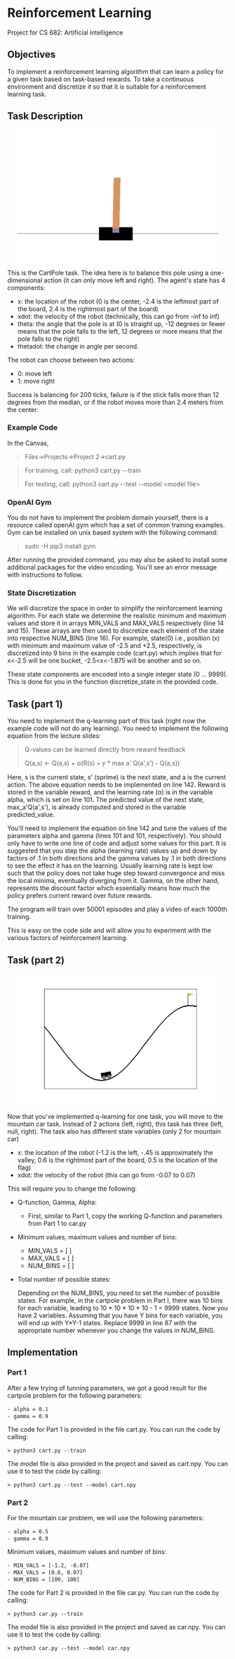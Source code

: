 # Reinforcement Learning

Project for CS 682: Artificial intelligence

## Objectives

To implement a reinforcement learning algorithm that can learn a policy for a given task based on task-based rewards. To take a continuous environment and discretize it so that it is suitable for a reinforcement learning task.

## Task Description

<p align="center">
  <img width="460" height="300" src="figs/cartPole.gif" alt='CartPole'>
</p>

This is the CartPole task. The idea here is to balance this pole using a one-dimensional
action (it can only move left and right). The agent's state has 4 components:

- x: the location of the robot (0 is the center, -2.4 is the leftmost part of the board, 2.4 is the rightmost part of the board)
- xdot: the velocity of the robot (technically, this can go from -inf to inf)
- theta: the angle that the pole is at (0 is straight up, -12 degrees or fewer means that the pole falls to the left, 12 degrees or more means that the pole falls to the right)
- thetadot: the change in angle per second.

The robot can choose between two actions:

- 0: move left
- 1: move right

Success is balancing for 200 ticks, failure is if the stick falls more than 12 degrees from the median, or if the robot moves more than 2.4 meters from the center.

### Example Code

In the Canvas,

> Files->Projects->Project 2->cart.py

> For training, call: python3 cart.py --train
>
> For testing, call: python3 cart.py --test --model \<model file>

### OpenAI Gym

You do not have to implement the problem domain yourself, there is a resource called openAI gym which has a set of common training examples. Gym can be installed on unix based system with the following command:

> sudo -H pip3 install gym

After running the provided command, you may also be asked to install some additional packages for the video encoding. You'll see an error message with instructions to follow.

### State Discretization

We will discretize the space in order to simplify the reinforcement learning algorithm. For each state we determine the realistic minimum and maximum values and store it in arrays MIN_VALS and MAX_VALS respectively (line 14 and 15). These arrays are then used to discretize each element of the state into respective NUM_BINS (line 16). For example, state(0) i.e., position (x) with minimum and maximum value of -2.5 and +2.5, respectively, is discretized into 9 bins in the example code (cart.py) which implies that for x<-2.5 will be one bucket, -2.5<x<-1.875 will be another and so on.

These state components are encoded into a single integer state (0 ... 9999). This is done for you in the function discretize_state in the provided code.

## Task (part 1)

You need to implement the q-learning part of this task (right now the example code will not do any learning). You need to implement the following equation from the lecture slides:

> Q-values can be learned directly from reward feedback
>
> Q(a,s) ← Q(a,s) + α(R(s) + 𝛾 * max a' Q(a',s’) - Q(a,s))

Here, s is the current state, s' (sprime) is the next state, and a is the current action. The above equation needs to be implemented on line 142. Reward is stored in the variable reward, and the learning rate (α) is in the variable alpha, which is set on line 101. The predicted value of the next state, max_a'Q(a',s'), is already computed and stored in the variable predicted_value.

You'll need to implement the equation on line 142 and tune the values of the parameters alpha and gamma (lines 101 and 101, respectively). You should only have to write one line of code and adjust some values for this part. It is suggested that you step the alpha (learning rate) values up and down by factors of .1 in both directions and the gamma values by .1 in both directions to see the effect it has on the learning. Usually learning
rate is kept low such that the policy does not take huge step toward convergence and miss the local minima, eventually diverging from it. Gamma, on the other hand, represents the discount factor which essentially means how much the policy prefers current reward over future rewards.

The program will train over 50001 episodes and play a video of each 1000th training.

This is easy on the code side and will allow you to experiment with the various factors of reinforcement learning.

## Task (part 2)

<p align="center">
  <img width="460" height="300" src="figs/mountaincar.gif" alt='CartPole'>
</p>

Now that you've implemented q-learning for one task, you will move to the mountain car task. Instead of 2 actions (left, right), this task has three (left, null, right). The task also has different state variables (only 2 for mountain car)

- x: the location of the robot (-1.2 is the left, -.45 is approximately the valley, 0.6 is the rightmost part of the board, 0.5 is the location of the flag)
- xdot: the velocity of the robot (this can go from -0.07 to 0.07)

This will require you to change the following:

- Q-function, Gamma, Alpha:
  - First, similar to Part 1, copy the working Q-function and parameters from Part 1 to car.py
- Minimum values, maximum values and number of bins:
  - MIN_VALS = [ ]
  - MAX_VALS = [ ]
  - NUM_BINS = [ ]
- Total number of possible states:

  Depending on the NUM_BINS, you need to set the number of possible states. For example, in the cartpole problem in Part I, there was 10 bins for each variable, leading to 10 * 10 * 10 * 10 - 1 = 9999 states. Now you have 2 variables. Assuming that you have Y bins for each variable, you will end up with Y*Y-1 states. Replace 9999 in line 87 with the appropriate number whenever you change the values in NUM_BINS.

## Implementation

### Part 1

After a few trying of tunning parameters, we got a good result for the cartpole problem for the following parameters:

    - alpha = 0.1
    - gamma = 0.9

The code for Part 1 is provided in the file cart.py. You can run the code by calling:

    > python3 cart.py --train

The model file is also provided in the project and saved as cart.npy. You can use it to test the code by calling:

    > python3 cart.py --test --model cart.npy

### Part 2

For the mountain car problem, we will use the following parameters:

    - alpha = 0.5
    - gamma = 0.9

Minimum values, maximum values and number of bins:

    - MIN_VALS = [-1.2, -0.07]
    - MAX_VALS = [0.6, 0.07]
    - NUM_BINS = [100, 100]

The code for Part 2 is provided in the file car.py. You can run the code by calling:

    > python3 car.py --train

The model file is also provided in the project and saved as car.npy. You can use it to test the code by calling:

    > python3 car.py --test --model car.npy
